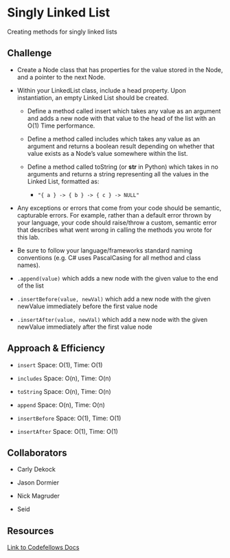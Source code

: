 # Singly Linked List
<!-- Short summary or background information -->
Creating methods for singly linked lists

## Challenge
<!-- Description of the challenge -->
- Create a Node class that has properties for the value stored in the Node, and a pointer to the next Node.

- Within your LinkedList class, include a head property. Upon instantiation, an empty Linked List should be created.

  - Define a method called insert which takes any value as an argument and adds a new node with that value to the head of the list with an O(1) Time performance.

  - Define a method called includes which takes any value as an argument and returns a boolean result depending on whether that value exists as a Node’s value somewhere within the list.

  - Define a method called toString (or __str__ in Python) which takes in no arguments and returns a string representing all the values in the Linked List, formatted as:

    - `"{ a } -> { b } -> { c } -> NULL"`

- Any exceptions or errors that come from your code should be semantic, capturable errors. For example, rather than a default error thrown by your language, your code should raise/throw a custom, semantic error that describes what went wrong in calling the methods you wrote for this lab.

- Be sure to follow your language/frameworks standard naming conventions (e.g. C# uses PascalCasing for all method and class names).

- `.append(value)` which adds a new node with the given value to the end of the list

- `.insertBefore(value, newVal)` which add a new node with the given newValue immediately before the first value node

- `.insertAfter(value, newVal)` which add a new node with the given newValue immediately after the first value node

## Approach & Efficiency
<!-- What approach did you take? Why? What is the Big O space/time for this approach? -->
- `insert` Space: O(1), Time: O(1)

- `includes` Space: O(n), Time: O(n)

- `toString` Space: O(n), Time: O(n)

- `append` Space: O(n), Time: O(n)

- `insertBefore` Space: O(1), Time: O(1)

- `insertAfter` Space: O(1), Time: O(1)

## Collaborators

- Carly Dekock

- Jason Dormier

- Nick Magruder

- Seid

## Resources

[Link to Codefellows Docs](https://codefellows.github.io/common_curriculum/data_structures_and_algorithms/Code_401/class-05/resources/singly_linked_list.html)
